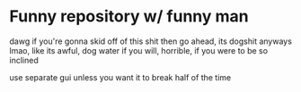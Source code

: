 # Funny repository w/ funny man
dawg if you're gonna skid off of this shit then go ahead, its dogshit anyways lmao,
like
its awful,
dog water
if you will,
horrible, if you were to be so inclined

use separate gui unless you want it to break half of the time
